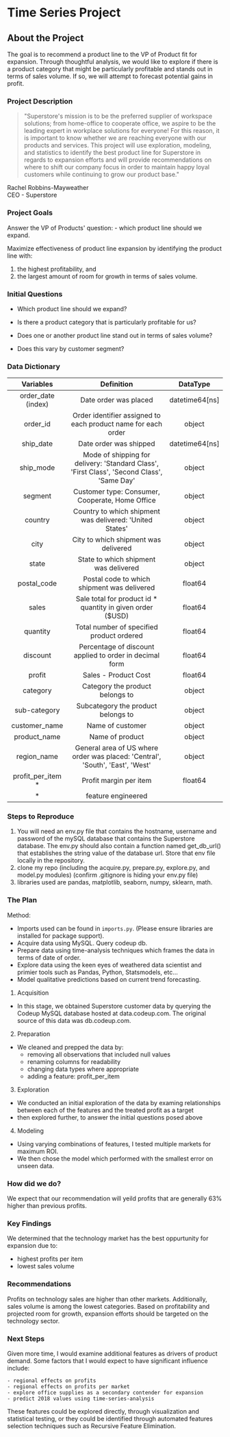 # Time Series Project

## About the Project

The goal is to recommend a product line to the VP of Product fit for expansion. Through thoughtful analysis, we would like to explore if there is a product category that might be particularly profitable and stands out in terms of sales volume. If so, we will attempt to forecast potential gains in profit.

### Project Description

> "Superstore's mission is to be the preferred supplier of workspace solutions; from home-office to cooperate office, we aspire to be the leading expert in workplace solutions for everyone! For this reason, it is important to know whether we are reaching everyone with our products and services. This project will use exploration, modeling, and statistics to identify the best product line for Superstore in regards to expansion efforts and will provide recommendations on where to shift our company focus in order to maintain happy loyal customers while continuing to grow our product base."

Rachel Robbins-Mayweather  
CEO - Superstore

### Project Goals

Answer the VP of Products' question:
    - which product line should we expand.

Maximize effectiveness of  product line expansion by  identifying the product line with:

1. the highest profitability, and
1. the largest amount of room for growth in terms of sales volume.

### Initial Questions

- Which product line should we expand?

- Is there a product category that is particularly profitable for us?

- Does one or another product line stand out in terms of sales volume?

- Does this vary by customer segment?

### Data Dictionary

|  Variables             |    Definition                              |    DataType             |
| :--------------------:   | :----------------------------------------: | :--------------------: |
order_date (index)    |  Date order was placed                          |  datetime64[ns]    |
order_id              |  Order identifier assigned to each product name for each order | object |
ship_date             |  Date order was shipped                         | datetime64[ns]       |
ship_mode             |  Mode of shipping for delivery:  'Standard Class', 'First Class', 'Second Class', 'Same Day'  | object      |
segment               |  Customer type: Consumer, Cooperate, Home Office  |  object     |
country               |  Country to which shipment was delivered: 'United States'  |    object   |
city                  |  City to which shipment was delivered  |  object    |
state                 |  State to which shipment was delivered  |  object    |
postal_code           |  Postal code to which shipment was delivered   |  float64   |
sales                 |  Sale total for product id * quantity in given order ($USD)  | float64     |
quantity              |  Total number of specified product ordered  | float64     |
discount              |  Percentage of discount applied to order in decimal form  | float64     |
profit                |  Sales - Product Cost  | float64     |
category              |  Category the product belongs to  | object    |
sub-category          |  Subcategory the product belongs to  |  object    |
customer_name         |  Name of customer   | object     |
product_name          |  Name of product  |  object    |
region_name           |  General area of US where order was placed: 'Central', 'South', 'East', 'West'  |  object    |
profit_per_item *     |  Profit margin per item  |  float64    |
| * | feature engineered | |

### Steps to Reproduce

1. You will need an env.py file that contains the hostname, username and password of the mySQL database that contains the Superstore database. The env.py should also contain a function named get_db_url() that establishes the string value of the database url. Store that env file locally in the repository. 
2. clone my repo (including the acquire.py, prepare.py, explore.py, and model.py modules) (confirm .gitignore is hiding your env.py file)
3. libraries used are pandas, matplotlib, seaborn, numpy, sklearn, math.

### The Plan

Method:

- Imports used can be found in `imports.py`. (Please ensure libraries are installed for package support).
- Acquire data using MySQL. Query codeup db.
- Prepare data using time-analysis techniques which frames the data in terms of date of order.
- Explore data using the keen eyes of weathered data scientist and primier tools such as Pandas, Python, Statsmodels, etc...
- Model qualitative predictions based on current trend forecasting.

1. Acquisition

- In this stage, we obtained Superstore customer data by querying the Codeup MySQL database hosted at data.codeup.com. The original source of this data was db.codeup.com.

2. Preparation

- We cleaned and prepped the data by:
    - removing all observations that included null values
    - renaming columns for readability
    - changing data types where appropriate
    - adding a feature: profit_per_item

3. Exploration

- We conducted an initial exploration of the data by examing relationships between each of the features and the treated profit as a target
- then explored further, to answer the initial questions posed above

4. Modeling

- Using varying combinations of features, I tested multiple markets for maximum ROI. 
- We then chose the model which performed with the smallest error on unseen data.

### How did we do?

We expect that our recommendation will yeild profits that are generally 63% higher than previous profits.

### Key Findings

We determined that the technology market has the best oppurtunity for expansion due to:

- highest profits per item
- lowest sales volume

### Recommendations

Profits on technology sales are higher than other markets. Additionally, sales volume is among the lowest categories. Based on profitability and projected room for growth, expansion efforts should be targeted on the technology sector.

### Next Steps

Given more time, I would examine additional features as drivers of product demand. Some factors that I would expect to have significant influence include:

    - regional effects on profits
    - regional effects on profits per market
    - explore office supplies as a secondary contender for expansion
    - predict 2018 values using time-series-analysis

These features could be explored directly, through visualization and statistical testing, or they could be identified through automated features selection techniques such as Recursive Feature Elimination.
